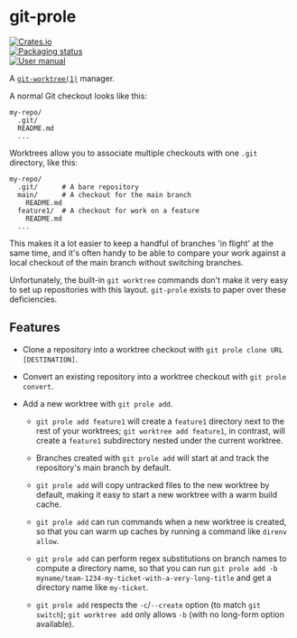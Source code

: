 # git-prole

<a href="https://crates.io/crates/git-prole">
<img src="https://img.shields.io/crates/v/git-prole" alt="Crates.io">
</a>
<br>
<a href="https://repology.org/project/git-prole/versions">
<img src="https://repology.org/badge/vertical-allrepos/git-prole.svg?header=" alt="Packaging status">
</a>
<br>
<a href="https://9999years.github.io/git-prole/">
<img src="https://img.shields.io/badge/User%20manual-9999years.github.io%2Fgit--prole-blue" alt="User manual">
</a>
<br>

A [`git-worktree(1)`][git-worktree] manager.

[git-worktree]: https://git-scm.com/docs/git-worktree/en

A normal Git checkout looks like this:

```
my-repo/
  .git/
  README.md
  ...
```

Worktrees allow you to associate multiple checkouts with one `.git` directory,
like this:

```
my-repo/
  .git/      # A bare repository
  main/      # A checkout for the main branch
    README.md
  feature1/  # A checkout for work on a feature
    README.md
  ...
```

This makes it a lot easier to keep a handful of branches 'in flight' at the
same time, and it's often handy to be able to compare your work against a local
checkout of the main branch without switching branches.

Unfortunately, the built-in `git worktree` commands don't make it very easy to
set up repositories with this layout. `git-prole` exists to paper over these
deficiencies.

## Features

* Clone a repository into a worktree checkout with `git prole clone URL
  [DESTINATION]`.

* Convert an existing repository into a worktree checkout with `git prole
  convert`.

* Add a new worktree with `git prole add`.

  * `git prole add feature1` will create a `feature1` directory next to the
    rest of your worktrees; `git worktree add feature1`, in contrast, will
    create a `feature1` subdirectory nested under the current worktree.

  * Branches created with `git prole add` will start at and track the
    repository's main branch by default.

  * `git prole add` will copy untracked files to the new worktree by default,
    making it easy to start a new worktree with a warm build cache.

  * `git prole add` can run commands when a new worktree is created, so that
    you can warm up caches by running a command like `direnv allow`.

  * `git prole add` can perform regex substitutions on branch names to compute
    a directory name, so that you can run `git prole add -b
    myname/team-1234-my-ticket-with-a-very-long-title` and get a directory name
    like `my-ticket`.

  * `git prole add` respects the `-c`/`--create` option (to match `git
    switch`); `git worktree add` only allows `-b` (with no long-form option
    available).
